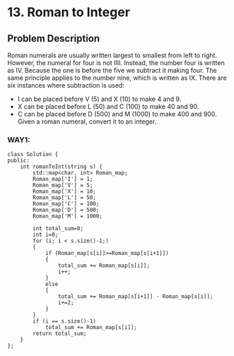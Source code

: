 # 13. Roman to Integer

## Problem Description
Roman numerals are usually written largest to smallest from left to right. However, the numeral for four is not IIII. Instead, the number four is written as IV. Because the one is before the five we subtract it making four. The same principle applies to the number nine, which is written as IX. There are six instances where subtraction is used:

* I can be placed before V (5) and X (10) to make 4 and 9. 
* X can be placed before L (50) and C (100) to make 40 and 90. 
* C can be placed before D (500) and M (1000) to make 400 and 900.
Given a roman numeral, convert it to an integer.

### WAY1:
```
class Solution {
public:
    int romanToInt(string s) {
        std::map<char, int> Roman_map;
        Roman_map['I'] = 1;
        Roman_map['V'] = 5;
        Roman_map['X'] = 10;
        Roman_map['L'] = 50;
        Roman_map['C'] = 100;
        Roman_map['D'] = 500;
        Roman_map['M'] = 1000;

        int total_sum=0;
        int i=0;
        for (i; i < s.size()-1;)
        {
            if (Roman_map[s[i]]>=Roman_map[s[i+1]])
            {
                total_sum += Roman_map[s[i]];
                i++;
            }
            else
            {
                total_sum += Roman_map[s[i+1]] - Roman_map[s[i]];
                i+=2;
            }
        }
        if (i == s.size()-1)
            total_sum += Roman_map[s[i]];
        return total_sum;
    }
};
```
